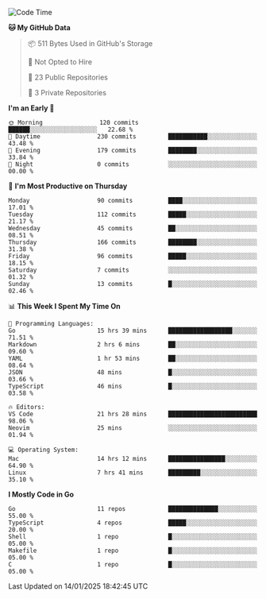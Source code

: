 <!--START_SECTION:waka-->
![Code Time](http://img.shields.io/badge/Code%20Time-1%2C076%20hrs%2010%20mins-blue)

**🐱 My GitHub Data** 

> 📦 511 Bytes Used in GitHub's Storage 
 > 
> 🚫 Not Opted to Hire
 > 
> 📜 23 Public Repositories 
 > 
> 🔑 3 Private Repositories 
 > 
**I'm an Early 🐤** 

```text
🌞 Morning                120 commits         ██████░░░░░░░░░░░░░░░░░░░   22.68 % 
🌆 Daytime                230 commits         ███████████░░░░░░░░░░░░░░   43.48 % 
🌃 Evening                179 commits         ████████░░░░░░░░░░░░░░░░░   33.84 % 
🌙 Night                  0 commits           ░░░░░░░░░░░░░░░░░░░░░░░░░   00.00 % 
```
📅 **I'm Most Productive on Thursday** 

```text
Monday                   90 commits          ████░░░░░░░░░░░░░░░░░░░░░   17.01 % 
Tuesday                  112 commits         █████░░░░░░░░░░░░░░░░░░░░   21.17 % 
Wednesday                45 commits          ██░░░░░░░░░░░░░░░░░░░░░░░   08.51 % 
Thursday                 166 commits         ████████░░░░░░░░░░░░░░░░░   31.38 % 
Friday                   96 commits          █████░░░░░░░░░░░░░░░░░░░░   18.15 % 
Saturday                 7 commits           ░░░░░░░░░░░░░░░░░░░░░░░░░   01.32 % 
Sunday                   13 commits          █░░░░░░░░░░░░░░░░░░░░░░░░   02.46 % 
```


📊 **This Week I Spent My Time On** 

```text
💬 Programming Languages: 
Go                       15 hrs 39 mins      ██████████████████░░░░░░░   71.51 % 
Markdown                 2 hrs 6 mins        ██░░░░░░░░░░░░░░░░░░░░░░░   09.60 % 
YAML                     1 hr 53 mins        ██░░░░░░░░░░░░░░░░░░░░░░░   08.64 % 
JSON                     48 mins             █░░░░░░░░░░░░░░░░░░░░░░░░   03.66 % 
TypeScript               46 mins             █░░░░░░░░░░░░░░░░░░░░░░░░   03.58 % 

🔥 Editors: 
VS Code                  21 hrs 28 mins      █████████████████████████   98.06 % 
Neovim                   25 mins             ░░░░░░░░░░░░░░░░░░░░░░░░░   01.94 % 

💻 Operating System: 
Mac                      14 hrs 12 mins      ████████████████░░░░░░░░░   64.90 % 
Linux                    7 hrs 41 mins       █████████░░░░░░░░░░░░░░░░   35.10 % 
```

**I Mostly Code in Go** 

```text
Go                       11 repos            ██████████████░░░░░░░░░░░   55.00 % 
TypeScript               4 repos             █████░░░░░░░░░░░░░░░░░░░░   20.00 % 
Shell                    1 repo              █░░░░░░░░░░░░░░░░░░░░░░░░   05.00 % 
Makefile                 1 repo              █░░░░░░░░░░░░░░░░░░░░░░░░   05.00 % 
C                        1 repo              █░░░░░░░░░░░░░░░░░░░░░░░░   05.00 % 
```




 Last Updated on 14/01/2025 18:42:45 UTC
<!--END_SECTION:waka-->
